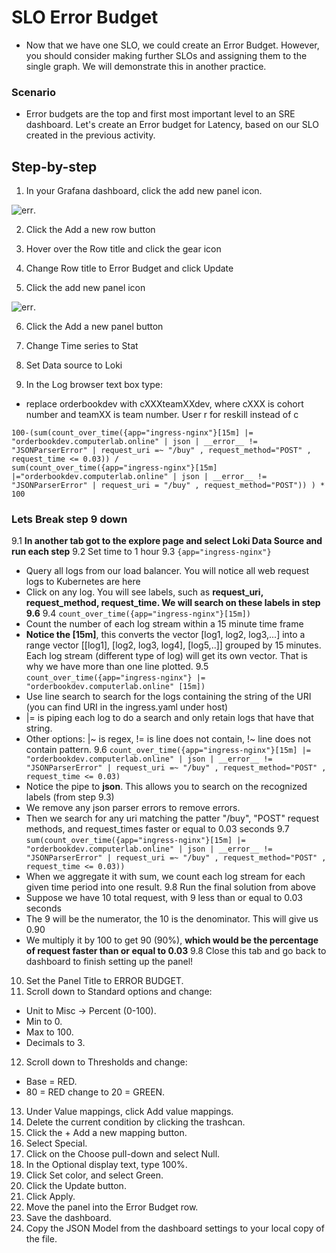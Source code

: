 # SLO Error Budget

- Now that we have one SLO, we could create an Error Budget. However, you should consider making further SLOs and assigning them to the single graph. We will demonstrate this in another practice.

### Scenario
- Error budgets are the top and first most important level to an SRE dashboard. Let's create an Error budget for Latency, based on our SLO created in the previous activity.

## Step-by-step
1. In your Grafana dashboard, click the add new panel icon. 


![err](https://the-software-guild.s3.amazonaws.com/sre/2207/images/GrafanaAddNewPanelIcon.png). 

2. Click the Add a new row button


3. Hover over the Row title and click the gear icon


4. Change Row title to Error Budget and click Update


5. Click the add new panel icon

![err](https://the-software-guild.s3.amazonaws.com/sre/2207/images/GrafanaAddNewPanelIcon.png).

6. Click the Add a new panel button

7. Change Time series to Stat

8. Set Data source to Loki

9. In the Log browser text box type:
 - replace orderbookdev with cXXXteamXXdev, where cXXX is cohort number and teamXX is team number. User r for reskill instead of c

```
100-(sum(count_over_time({app="ingress-nginx"}[15m] |= "orderbookdev.computerlab.online" | json | __error__ !=
"JSONParserError" | request_uri =~ "/buy" , request_method="POST" , request_time <= 0.03)) / 
sum(count_over_time({app="ingress-nginx"}[15m] |="orderbookdev.computerlab.online" | json | __error__ != "JSONParserError" | request_uri = "/buy" , request_method="POST")) ) * 100
```
 
 ### Lets Break step 9 down
  9.1 **In another tab got to the explore page and select Loki Data Source and run each step**
  9.2 Set time to 1 hour
  9.3 `{app="ingress-nginx"}`
   - Query all logs from our load balancer. You will notice all web request logs to Kubernetes are here
   - Click on any log. You will see labels, such as **request_uri, request_method, request_time. We will search on these labels in step 9.6**
  9.4 `count_over_time({app="ingress-nginx"}[15m])`
   - Count the number of each log stream within a 15 minute time frame
   - **Notice the [15m]**, this converts the vector [log1, log2, log3,...] into a range vector [[log1], [log2, log3, log4], [log5,..]] grouped by 15 minutes. Each log stream (different type of log) will get its own vector. That is why we have more than one line plotted.
  9.5 `count_over_time({app="ingress-nginx"} |= "orderbookdev.computerlab.online" [15m])`
   - Use line search to search for the logs containing the string of the URI (you can find URI in the ingress.yaml under host)
   - |= is piping each log to do a search and only retain logs that have that string.
   - Other options: |~ is regex, != is line does not contain, !~ line does not contain pattern.
  9.6 `count_over_time({app="ingress-nginx"}[15m] |= "orderbookdev.computerlab.online" | json | __error__ !=
"JSONParserError" | request_uri =~ "/buy" , request_method="POST" , request_time <= 0.03)`
   - Notice the pipe to **json**. This allows you to search on the recognized labels (from step 9.3)
   - We remove any json parser errors to remove errors.
   - Then we search for any uri matching the patter "/buy", "POST" request methods, and request_times faster or equal to 0.03 seconds
  9.7 `sum(count_over_time({app="ingress-nginx"}[15m] |= "orderbookdev.computerlab.online" | json | __error__ !=
"JSONParserError" | request_uri =~ "/buy" , request_method="POST" , request_time <= 0.03))`
   - When we aggregate it with sum, we count each log stream for each given time period into one result.
  9.8 Run the final solution from above
   - Suppose we have 10 total request, with 9 less than or equal to 0.03 seconds
   - The 9 will be the numerator, the 10 is the denominator. This will give us 0.90
   - We multiply it by 100 to get 90 (90%), **which would be the percentage of request faster than or equal to 0.03**
  9.8 Close this tab and go back to dashboard to finish setting up the panel!
  

10. Set the Panel Title to ERROR BUDGET. 
11. Scroll down to Standard options and change:  
  - Unit to Misc -> Percent (0-100). 
  - Min to 0. 
  - Max to 100. 
  - Decimals to 3. 
12. Scroll down to Thresholds and change:  
  - Base = RED. 
  - 80 = RED change to 20 = GREEN. 
13. Under Value mappings, click Add value mappings. 
14. Delete the current condition by clicking the trashcan. 
15. Click the + Add a new mapping button. 
16. Select Special. 
17. Click on the Choose pull-down and select Null. 
18. In the Optional display text, type 100%. 
19. Click Set color, and select Green. 
20. Click the Update button. 
21. Click Apply. 
22. Move the panel into the Error Budget row. 
23. Save the dashboard. 
24. Copy the JSON Model from the dashboard settings to your local copy of the file.  

